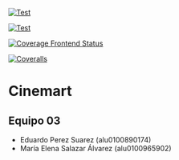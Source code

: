 
[![Test](https://github.com/SyTW-2122/E03/actions/workflows/CI-frontend.yml/badge.svg)](https://github.com/SyTW-2122/E03/actions/workflows/CI-frontend.yml)


[![Test](https://github.com/SyTW-2122/E03/actions/workflows/CI-backend.yml/badge.svg)](https://github.com/SyTW-2122/E03/actions/workflows/CI-backend.yml)

[![Coverage Frontend Status](https://coveralls.io/repos/github/SyTW-2122/E03/badge.svg?branch=desarrollo)](https://coveralls.io/github/SyTW-2122/E03?branch=desarrollo)

[![Coveralls](https://github.com/SyTW-2122/E03/actions/workflows/Coveralls.yml/badge.svg?branch=desarrollo)](https://github.com/SyTW-2122/E03/actions/workflows/Coveralls.yml)

# Cinemart

## Equipo 03

* Eduardo Perez Suarez (alu0100890174)
* María Elena Salazar Álvarez (alu0100965902)

